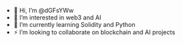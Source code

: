 - 👋 Hi, I’m @dGFsYWw
- 👀 I’m interested in web3 and AI
- 🌱 I’m currently learning Solidity and Python
- ⚡ I’m looking to collaborate on blockchain and AI projects

<!---
dGFsYWw/dGFsYWw is a ✨ special ✨ repository because its `README.md` (this file) appears on your GitHub profile.
You can click the Preview link to take a look at your changes.
--->
